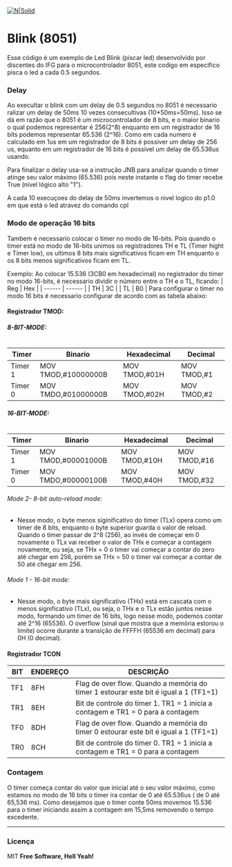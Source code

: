 [![N|Solid](https://eventos.ifg.edu.br/semanai2c/wp-content/uploads/sites/7/2016/08/marca-ifg-2015-todas-as-verses.png)](https://www.ifg.edu.br/goiania)

# Blink (8051)

Esse código é um exemplo de Led Blink (piscar led) desenvolvido por discentes do IFG para o microcontrolador 8051, este codigo em especifico pisca o led a cada 0.5 segundos.

### Delay
Ao execultar o blink com um delay de 0.5 segundos no 8051 é necessario ralizar um delay de 50ms 10 vezes consecultivas (10*50ms=50ms). Isso se dá em razão que o 8051 é um microcontrolador de 8 bits, e o maior binario o qual podemos representar é 256(2^8) enquanto em um registrador de 16 bits podemos representar 65.536 (2^16). Como em cada numero é calculado em 1us em um registrador de 8 bits é possiver um delay de 256 us, equanto em um registrador de 16 bits é possivel um delay de 65.536us usando.

Para finalizar o delay usa-se a instrução JNB para analizar quando o timer atinge seu valor máximo (65.536) pois neste instante o flag do timer recebe True (nivel lógico alto "1").

A cada 10 execuçoes do delay de 50ms invertemos o nivel logico do p1.0 em que está o led atravez do comando cpl

### Modo de operação 16 bits

Tambem é necessario colocar o timer no modo de 16-bits. Pois quando o timer está no modo de 16-bits unimos os registradores TH e TL (Timer hight e Timer low), os ultimos 8 bits mais significativos ficam em TH enquanto o os 8 bits menos significativos ficam em TL.

Exemplo: Ao colocar 15.536 (3CB0 em hexadecimal) no registrador do timer no modo 16-bits, é necessario dividir o número entre o TH e o TL, ficando:
|  Reg | Hex |
| ------ | ------ |
| TH | 3C |
| TL | B0 |
Para configurar o timer no modo 16 bits é necessario configurar de acordo com as tabela abaixo:

#### Registrador TMOD:
##### 8-BIT-MODE:
 #
| Timer | Binario | Hexadecimal | Decimal |
| ------ | ------ | ------ | ------ |
|    Timer 1    | MOV TMOD,#10000000B | MOV TMOD,#01H |  MOV TMOD,#1  |
|    Timer 0    | MOV TMDO,#01000000B | MOV TMOD,#02H |  MOV TMOD,#2  |
##### 16-BIT-MODE:
 #
| Timer | Binario | Hexadecimal | Decimal |
| ------ | ------ | ------ | ------ |
|    Timer 1    | MOV TMOD,#00001000B | MOV TMOD,#10H |  MOV TMOD,#16  |
|    Timer 0    | MOV TMDO,#00000100B | MOV TMOD,#40H |  MOV TMOD,#32  |


###### Mode 2- 8-bit auto-reload mode:
- Nesse modo, o byte menos siginificativo do timer (TLx) opera como um timer de 8 bits, enquanto o byte superior guarda o valor de reload. Quando o timer passar de 2^8 (256), ao invés de começar em 0 novamente o TLx vai receber o valor de THx e começar a contagem novamente, ou seja, se THx = 0 o timer vai começar a contar do zero até chegar em 256, porém se THx = 50 o timer vai começar a contar de 50 até chegar em 256.

###### Mode 1 - 16-bit mode:
- Nesse modo, o byte mais significativo (THx) está em cascata com o menos significativo (TLx), ou seja, o THx e o TLx estão juntos nesse modo, formando um timer de 16 bits, logo nesse modo, podemos contar até 2^16 (65536). O overflow (sinal que mostra que a memória estorou o limite) ocorre durante a transição de FFFFH (65536 em decimal) para 0H (0 decimal).

####  Registrador TCON

| BIT | ENDEREÇO |DESCRIÇÃO|
| ------ | ------ | ------ |
| TF1 |8FH   | Flag de over flow. Quando a memória do timer 1 estourar este bit é igual a 1 (TF1=1) |
| TR1 |    8EH   |    Bit de controle do timer 1. TR1 = 1 inicia a contagem e TR1 = 0 para a contagem   |
| TF0 |    8DH   | Flag de over flow. Quando a memória do timer 0 estourar este bit é igual a 1 (TF1=1) |
| TR0 |    8CH   |    Bit de controle do timer 0. TR1 = 1 inicia a contagem e TR1 = 0 para a contagem   |
### Contagem

O timer começa contar do valor que inicial até o seu valor máximo, como estamos no modo de 16 bits o timer ira contar de 0 até 65.536us ( de 0 até 65,536 ms). Como desejamos que o timer conte 50ms movemos 15.536 para o timer iniciando assim a contagem em 15,5ms removendo o tempo excedente.




----
### Licença
MIT
**Free Software, Hell Yeah!**

